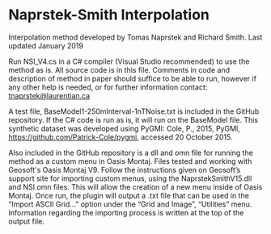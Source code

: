 # Naprstek-Smith Interpolation
Interpolation method developed by Tomas Naprstek and Richard Smith.
Last updated January 2019

Run NSI_V4.cs in a C# compiler (Visual Studio recommended) to use the method as is. All source code is in this file. Comments in code and description of method in paper should suffice to be able to run, however if any other help is needed, or for further information contact: tnaprstek@laurentian.ca

A test file, BaseModel1-250mInterval-1nTNoise.txt is included in the GitHub repository. If the C# code is run as is, it will run on the BaseModel file. This synthetic dataset was developed using PyGMI: Cole, P., 2015, PyGMI, https://github.com/Patrick-Cole/pygmi, accessed 20 October 2015.

Also included in the GitHub repository is a dll and omn file for running the method as a custom menu in Oasis Montaj. Files tested and working with Geosoft's Oasis Montaj V9. Follow the instructions given on Geosoft’s support site for importing custom menus, using the NaprstekSmithV15.dll and NSI.omn files. This will allow the creation of a new menu inside of Oasis Montaj. Once run, the plugin will output a .txt file that can be used in the “Import ASCII Grid…” option under the “Grid and Image”, “Utilities” menu. Information regarding the importing process is written at the top of the output file.
